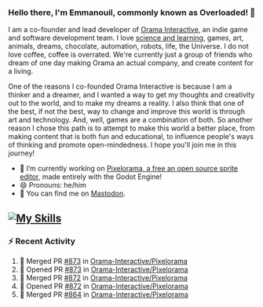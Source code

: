 ### Hello there, I'm Emmanouil, commonly known as Overloaded! 👋
I am a co-founder and lead developer of [Orama Interactive](https://www.orama-interactive.com/), an indie game and software development team. I love [science and learning](https://github.com/OverloadedOrama/KnowledgeBase), games, art, animals, dreams, chocolate, automation, robots, life, the Universe. I do not love coffee, coffee is overrated. We're currently just a group of friends who dream of one day making Orama an actual company, and create content for a living.

One of the reasons I co-founded Orama Interactive is because I am a thinker and a dreamer, and I wanted a way to get my thoughts and creativity out to the world, and to make my dreams a reality. I also think that one of the best, if not the best, way to change and improve this world is through art and technology. And, well, games are a combination of both. So another reason I chose this path is to attempt to make this world a better place, from making content that is both fun and educational, to influence people's ways of thinking and promote open-mindedness. I hope you'll join me in this journey!

- 🔭 I’m currently working on [Pixelorama, a free an open source sprite editor](https://github.com/Orama-Interactive/Pixelorama), made entirely with the Godot Engine!
- 😄 Pronouns: he/him
- 🐘 You can find me on <a rel="me" href="https://mastodon.social/@Overloaded">Mastodon</a>.

[![My Skills](https://skillicons.dev/icons?i=godot,py,cpp,cs,git,linux,html)](https://skillicons.dev)
---

### :zap: Recent Activity

<!--START_SECTION:activity-->
1. 🎉 Merged PR [#873](https://github.com/Orama-Interactive/Pixelorama/pull/873) in [Orama-Interactive/Pixelorama](https://github.com/Orama-Interactive/Pixelorama)
2. 💪 Opened PR [#873](https://github.com/Orama-Interactive/Pixelorama/pull/873) in [Orama-Interactive/Pixelorama](https://github.com/Orama-Interactive/Pixelorama)
3. 🎉 Merged PR [#872](https://github.com/Orama-Interactive/Pixelorama/pull/872) in [Orama-Interactive/Pixelorama](https://github.com/Orama-Interactive/Pixelorama)
4. 💪 Opened PR [#872](https://github.com/Orama-Interactive/Pixelorama/pull/872) in [Orama-Interactive/Pixelorama](https://github.com/Orama-Interactive/Pixelorama)
5. 🎉 Merged PR [#864](https://github.com/Orama-Interactive/Pixelorama/pull/864) in [Orama-Interactive/Pixelorama](https://github.com/Orama-Interactive/Pixelorama)
<!--END_SECTION:activity-->

<!--
**OverloadedOrama/OverloadedOrama** is a ✨ _special_ ✨ repository because its `README.md` (this file) appears on your GitHub profile.

Here are some ideas to get you started:

- 👯 I’m looking to collaborate on ...
- 🤔 I’m looking for help with ...
- 💬 Ask me about ...
- 📫 How to reach me: ...
- ⚡ Fun fact: ...
-->
